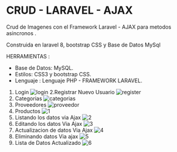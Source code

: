 # CRUD - LARAVEL - AJAX

Crud de Imagenes con el Framework Laravel - AJAX para metodos asincronos .

Construida en laravel 8, bootstrap CSS y Base de Datos MySql 

HERRAMIENTAS :
- Base de Datos: MySQL.
- Estilos: CSS3 y bootstrap CSS.
- Lenguaje : Lenguaje PHP - FRAMEWORK LARAVEL.

1. Login
![login](https://github.com/eduardo9753/Laravel-Producto-AJAX/assets/68178186/fe99a2b5-f362-4b63-89c6-12bdd670a193)
2.Registrar Nuevo Usuario
![register](https://github.com/eduardo9753/Laravel-Producto-AJAX/assets/68178186/86af7cfe-1b75-4ae6-8048-643efcf61998)
3. Categorias
![categorias](https://github.com/eduardo9753/Laravel-Producto-AJAX/assets/68178186/ee94211f-3bed-4293-9333-fd175984d6af)
4. Proveedores
![proveedor](https://github.com/eduardo9753/Laravel-Producto-AJAX/assets/68178186/10b3e1da-35a4-44ca-ad52-e5a5f05087fd)
5. Productos 
![1](https://github.com/eduardo9753/Laravel-MiAgroPeru/assets/68178186/b88080ef-b583-4999-a30f-59ada37bc90e)
6. Listando los datos via Ajax
![2](https://github.com/eduardo9753/Laravel-MiAgroPeru/assets/68178186/5fd12b97-85ed-4ae9-8621-2f75ce6610f6)
7. Editando los datos Via Ajax
![3](https://github.com/eduardo9753/Laravel-MiAgroPeru/assets/68178186/e4e110dd-d9ce-41cf-9f75-f623b74db962)
8. Actualizacion de datos Via Ajax
![4](https://github.com/eduardo9753/Laravel-MiAgroPeru/assets/68178186/f9e08bc6-bd2d-4c3c-b4f4-c43818bf2929)
9. Eliminando datos Via ajax
![5](https://github.com/eduardo9753/Laravel-MiAgroPeru/assets/68178186/aaf06ef7-2f01-4c77-84f5-5369b198fa69)
10. Lista de Datos Actualizado
![6](https://github.com/eduardo9753/Laravel-MiAgroPeru/assets/68178186/ac5dda50-2a55-4a3f-a1f4-cffcbff3f1cf)







